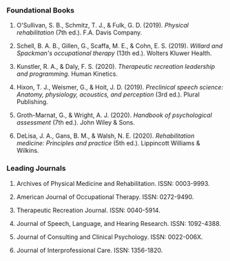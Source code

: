 ### Foundational Books

1. O'Sullivan, S. B., Schmitz, T. J., & Fulk, G. D. (2019). *Physical rehabilitation* (7th ed.). F.A. Davis Company.

2. Schell, B. A. B., Gillen, G., Scaffa, M. E., & Cohn, E. S. (2019). *Willard and Spackman's occupational therapy* (13th ed.). Wolters Kluwer Health.

3. Kunstler, R. A., & Daly, F. S. (2020). *Therapeutic recreation leadership and programming*. Human Kinetics.

4. Hixon, T. J., Weismer, G., & Hoit, J. D. (2019). *Preclinical speech science: Anatomy, physiology, acoustics, and perception* (3rd ed.). Plural Publishing.

5. Groth-Marnat, G., & Wright, A. J. (2020). *Handbook of psychological assessment* (7th ed.). John Wiley & Sons.

6. DeLisa, J. A., Gans, B. M., & Walsh, N. E. (2020). *Rehabilitation medicine: Principles and practice* (5th ed.). Lippincott Williams & Wilkins.

### Leading Journals

1. Archives of Physical Medicine and Rehabilitation. ISSN: 0003-9993.

2. American Journal of Occupational Therapy. ISSN: 0272-9490.

3. Therapeutic Recreation Journal. ISSN: 0040-5914.

4. Journal of Speech, Language, and Hearing Research. ISSN: 1092-4388.

5. Journal of Consulting and Clinical Psychology. ISSN: 0022-006X.

6. Journal of Interprofessional Care. ISSN: 1356-1820.

